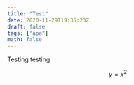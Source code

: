 ```yaml
---
title: "Test"
date: 2020-11-29T19:35:23Z
draft: false
tags: ["apa"]
math: false
---
```

Testing testing

$$y = x^2$$